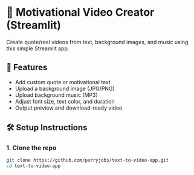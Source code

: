 # 🎥 Motivational Video Creator (Streamlit)

Create quote/reel videos from text, background images, and music using this simple Streamlit app.

## 🚀 Features
- Add custom quote or motivational text
- Upload a background image (JPG/PNG)
- Upload background music (MP3)
- Adjust font size, text color, and duration
- Output preview and download-ready video

## 🛠 Setup Instructions

### 1. Clone the repo
```bash
git clone https://github.com/perryjobs/text-to-video-app.git
cd text-to-video-app
